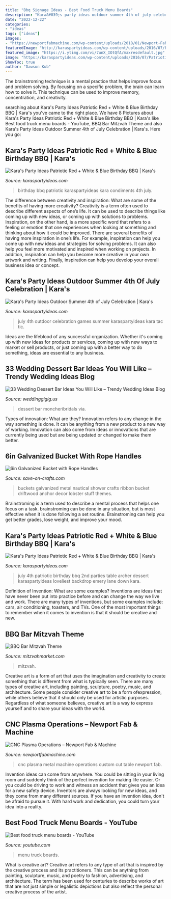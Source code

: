 ```yaml
---
title: "Bbq Signage Ideas - Best Food Truck Menu Boards"
description: "Kara&#039;s party ideas outdoor summer 4th of july celebration"
date: "2022-12-22"
categories:
- "ideas"
tags: ["ideas"]
images:
- "https://newportfabmachine.com/wp-content/uploads/2018/01/Newport-Fab-Machine-Iowa-City-Iowa-CNC-Plasma-Cut-Custom-Metal-Art-Metal-World-Machine-Shop-CNC-Plasma-Table.jpg"
featuredImage: "http://karaspartyideas.com/wp-content/uploads/2016/07/Patriotic-Red-White-Blue-Birthday-BBQ-via-Karas-Party-Ideas-KarasPartyIdeas.com1_.jpeg"
featured_image: "https://i.ytimg.com/vi/7unX_IOtQfA/maxresdefault.jpg"
image: "https://karaspartyideas.com/wp-content/uploads/2016/07/Patriotic-Red-White-Blue-Birthday-BBQ-via-Karas-Party-Ideas-KarasPartyIdeas.com6_.jpeg"
ShowToc: true
author: "Dawson Kub"
---
```



The brainstroming technique is a mental practice that helps improve focus and problem solving. By focusing on a specific problem, the brain can learn how to solve it. This technique can be used to improve memory, concentration, and creativity.

	

		
searching about Kara&#039;s Party Ideas Patriotic Red + White &amp; Blue Birthday BBQ | Kara&#039;s you've came to the right place. We have 8 Pictures about Kara&#039;s Party Ideas Patriotic Red + White &amp; Blue Birthday BBQ | Kara&#039;s like Best food truck menu boards - YouTube, BBQ Bar Mitzvah Theme and also Kara&#039;s Party Ideas Outdoor Summer 4th of July Celebration | Kara&#039;s. Here you go:
		
    
## Kara&#039;s Party Ideas Patriotic Red + White &amp; Blue Birthday BBQ | Kara&#039;s

<img loading=lazy src="http://karaspartyideas.com/wp-content/uploads/2016/07/Patriotic-Red-White-Blue-Birthday-BBQ-via-Karas-Party-Ideas-KarasPartyIdeas.com1_.jpeg" onerror="this.onerror=null;this.src='https://tse1.mm.bing.net/th?id=OIP.TUEEBuNncoOPTfxU0fW0FAHaE8&amp;pid=15.1';" alt="Kara&#039;s Party Ideas Patriotic Red + White &amp; Blue Birthday BBQ | Kara&#039;s">

_Source: karaspartyideas.com_

>birthday bbq patriotic karaspartyideas kara condiments 4th july. 

	

The difference between creativity and inspiration: What are some of the benefits of having more creativity?
Creativity is a term often used to describe different aspects of one’s life. It can be used to describe things like coming up with new ideas, or coming up with solutions to problems. Inspiration, on the other hand, is a more specific word that refers to a feeling or emotion that one experiences when looking at something and thinking about how it could be improved.
There are several benefits of having more inspiration in one’s life. For example, inspiration can help you come up with new ideas and strategies for solving problems. It can also help you feel more motivated and inspired when working on projects. In addition, inspiration can help you become more creative in your own artwork and writing. Finally, inspiration can help you develop your overall business idea or concept.

    
## Kara&#039;s Party Ideas Outdoor Summer 4th Of July Celebration | Kara&#039;s

<img loading=lazy src="http://karaspartyideas.com/wp-content/uploads/2016/06/Red-White-Blue-Outdoor-Summer-4th-of-July-Celebration-via-Karas-Party-Ideas-KarasPartyIdeas.com59.jpeg" onerror="this.onerror=null;this.src='https://tse2.mm.bing.net/th?id=OIP.6StIFceRPaZg5CMDW8oBCgHaLH&amp;pid=15.1';" alt="Kara&#039;s Party Ideas Outdoor Summer 4th of July Celebration | Kara&#039;s">

_Source: karaspartyideas.com_

>july 4th outdoor celebration games summer karaspartyideas kara tac tic. 

	

Ideas are the lifeblood of any successful organization. Whether it's coming up with new ideas for products or services, coming up with new ways to market or sell products, or just coming up with a better way to do something, ideas are essential to any business.

    
## 33 Wedding Dessert Bar Ideas You Will Like – Trendy Wedding Ideas Blog

<img loading=lazy src="https://www.weddinggigig.us/wp-content/uploads/2019/03/Wedding-Dessert-Bar-Ideas-You-Will-Like-1186125397079711964.jpg" onerror="this.onerror=null;this.src='https://tse3.mm.bing.net/th?id=OIP.Otk-uD5xzaYYdrn74Jhe7gHaLH&amp;pid=15.1';" alt="33 Wedding Dessert Bar Ideas You Will Like – Trendy Wedding Ideas Blog">

_Source: weddinggigig.us_

>dessert bar moncheribridals via. 

	

Types of innovation: What are they?
Innovation refers to any change in the way something is done. It can be anything from a new product to a new way of working. Innovation can also come from ideas or innovations that are currently being used but are being updated or changed to make them better.

    
## 6in Galvanized Bucket With Rope Handles

<img loading=lazy src="http://d28xhcgddm1buq.cloudfront.net/product-images/canvas-ribbon-white-anchors-2-5-2.jpg" onerror="this.onerror=null;this.src='https://tse4.mm.bing.net/th?id=OIP.I7uDSioqNx4TjLQbdPK_1AHaLG&amp;pid=15.1';" alt="6in Galvanized Bucket with Rope Handles">

_Source: save-on-crafts.com_

>buckets galvanized metal nautical shower crafts ribbon bucket driftwood anchor decor lobster stuff themes. 

	

Brainstroming is a term used to describe a mental process that helps one focus on a task. brainstroming can be done in any situation, but is most effective when it is done following a set routine. Brainstroming can help you get better grades, lose weight, and improve your mood.

    
## Kara&#039;s Party Ideas Patriotic Red + White &amp; Blue Birthday BBQ | Kara&#039;s

<img loading=lazy src="https://karaspartyideas.com/wp-content/uploads/2016/07/Patriotic-Red-White-Blue-Birthday-BBQ-via-Karas-Party-Ideas-KarasPartyIdeas.com6_.jpeg" onerror="this.onerror=null;this.src='https://tse3.mm.bing.net/th?id=OIP.YaZ97ayTPIpmhIL0UTqpsAHaE0&amp;pid=15.1';" alt="Kara&#039;s Party Ideas Patriotic Red + White &amp; Blue Birthday BBQ | Kara&#039;s">

_Source: karaspartyideas.com_

>july 4th patriotic birthday bbq 2nd parties table archer dessert karaspartyideas loveliest backdrop emery lane down kara. 

	

Definition of Invention: What are some examples?
Inventions are ideas that have never been put into practice before and can change the way we live and work. There are many types of inventions, but some examples include: cars, air conditioning, toasters, and TVs. One of the most important things to remember when it comes to invention is that it should be creative and new.

    
## BBQ Bar Mitzvah Theme

<img loading=lazy src="https://www.mitzvahmarket.com/wp-content/uploads/images/cached/080ec30cc5d8368c6e8cd272b04c3d4c.jpg?ver=1508365224" onerror="this.onerror=null;this.src='https://tse3.mm.bing.net/th?id=OIP._85w1Q16kI-7Cg0LU36n1AHaE7&amp;pid=15.1';" alt="BBQ Bar Mitzvah Theme">

_Source: mitzvahmarket.com_

>mitzvah. 

	

Creative art is a form of art that uses the imagination and creativity to create something that is different from what is typically seen. There are many types of creative art, including painting, sculpture, poetry, music, and architecture. Some people consider creative art to be a form ofexpression, while others believe that it should only be used for artistic purposes. Regardless of what someone believes, creative art is a way to express yourself and to share your ideas with the world.

    
## CNC Plasma Operations – Newport Fab &amp; Machine

<img loading=lazy src="https://newportfabmachine.com/wp-content/uploads/2018/01/Newport-Fab-Machine-Iowa-City-Iowa-CNC-Plasma-Cut-Custom-Metal-Art-Metal-World-Machine-Shop-CNC-Plasma-Table.jpg" onerror="this.onerror=null;this.src='https://tse2.mm.bing.net/th?id=OIP.VBd7eW7wS1vLcZQO5fxunQHaE8&amp;pid=15.1';" alt="CNC Plasma Operations – Newport Fab &amp; Machine">

_Source: newportfabmachine.com_

>cnc plasma metal machine operations custom cut table newport fab. 

	

Invention ideas can come from anywhere. You could be sitting in your living room and suddenly think of the perfect invention for making life easier. Or you could be driving to work and witness an accident that gives you an idea for a new safety device. Inventors are always looking for new ideas, and they come from many different sources. If you have an invention idea, don't be afraid to pursue it. With hard work and dedication, you could turn your idea into a reality.

    
## Best Food Truck Menu Boards - YouTube

<img loading=lazy src="https://i.ytimg.com/vi/7unX_IOtQfA/maxresdefault.jpg" onerror="this.onerror=null;this.src='https://tse1.mm.bing.net/th?id=OIP.sKBovvJyiHHoHmqOfNqkywHaEK&amp;pid=15.1';" alt="Best food truck menu boards - YouTube">

_Source: youtube.com_

>menu truck boards. 

	

What is creative art?
Creative art refers to any type of art that is inspired by the creative process and its practitioners. This can be anything from painting, sculpture, music, and poetry to fashion, advertising, and architecture. The term has been used for centuries to describe works of art that are not just simple or legalistic depictions but also reflect the personal creative process of the artist.

